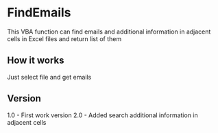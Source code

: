 # FindEmails
This VBA function can find emails and additional information in adjacent cells in Excel files and return list of them

## How it works
Just select file and get emails

## Version
1.0 - First work version
2.0 - Added search additional information in adjacent cells

